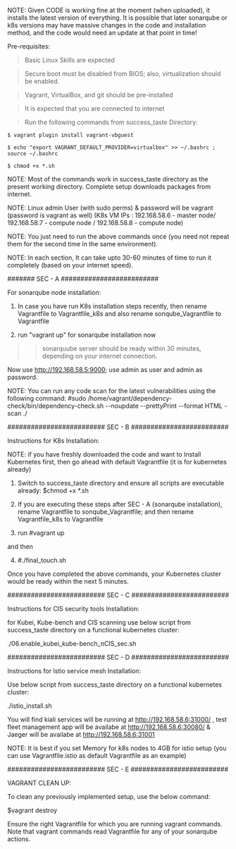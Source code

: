 NOTE:
Given CODE is working fine at the moment (when uploaded), it installs the latest version of everything. It is possible that later sonarqube or k8s versions may have massive changes in the code and installation method, and the code would need an update at that point in time!

Pre-requisites:

> Basic Linux Skills are expected

> Secure boot must be disabled from BIOS; also, virtualization should be enabled.

> Vagrant, VirtualBox, and git should be pre-installed

> It is expected that you are connected to internet 

> Run the following commands from success_taste Directory:

    $ vagrant plugin install vagrant-vbguest

    $ echo "export VAGRANT_DEFAULT_PROVIDER=virtualbox" >> ~/.bashrc ; source ~/.bashrc

    $ chmod +x *.sh

NOTE: Most of the commands work in success_taste directory as the present working directory. Complete setup downloads packages from internet. 

NOTE: Linux admin User (with sudo perms) & password will be vagrant (password is vagrant as well) (K8s VM IPs : 192.168.58.6 - master node/ 192.168.58.7 - compute node / 192.168.58.8 - compute node)

NOTE: You just need to run the above commands once (you need not repeat them for the second time in the same environment). 

NOTE: In each section, It can take upto 30-60 minutes of time to run it completely (based on your internet speed).

####### SEC - A #########################

For sonarqube node installation:

1) In case you have run K8s installation steps recently, then rename Vagrantfile to Vagrantfile_k8s and also rename sonqube_Vagrantfile to Vagrantfile

2) run "vagrant up" for sonarqube installation now


>>sonarquube server should be ready within 30 minutes, depending on your internet connection.

Now use http://192.168.58.5:9000; use admin as user and admin as password.

NOTE: You can run any code scan for the latest vulnerabilities using the following command:
#sudo /home/vagrant/dependency-check/bin/dependency-check.sh --noupdate --prettyPrint --format HTML -scan ./<your project code>




######################### SEC - B #########################

Instructions for K8s Installation:

NOTE: if you have freshly downloaded the code and want to Install Kubernetes first, then go ahead with default Vagrantfile (it is for kubernetes already)


1) Switch to success_taste directory and ensure all scripts are executable already:
$chmod +x *.sh


2) If you are executing these steps after SEC - A (sonarqube installation), rename  Vagrantfile to sonqube_Vagrantfile; and then rename Vagrantfile_k8s to Vagrantfile 


3)  run #vagrant up

and then

4) #./final_touch.sh


Once you have completed the above commands, your Kubernetes cluster would be ready within the next 5 minutes.


######################### SEC - C #########################

Instructions for CIS security tools Installation:

for Kubei, Kube-bench and CIS scanning  use below script from success_taste directory on a functional kubernetes cluster:

./06.enable_kubei_kube-bench_nCIS_sec.sh

######################### SEC - D #########################

Instructions for  Istio service mesh Installation:

Use below script from success_taste directory on a functional kubernetes cluster:

./istio_install.sh

You will find kiali services will be running at http://192.168.58.6:31000/ ,  test fleet management app will be availabe at http://192.168.58.6:30080/ & Jaeger will be availabe at http://192.168.58.6:31001

NOTE: It is best if you set Memory for k8s nodes to 4GB for istio setup (you can use Vagrantfile.istio as default Vagrantfile as an example)

######################### SEC - E #########################

VAGRANT CLEAN UP:

To clean any previously implemented setup, use the below command:

$vagrant destroy

Ensure the right Vagrantfile for which you are running vagrant commands. Note that vagrant commands read  Vagrantfile for any of your sonarqube  actions.



